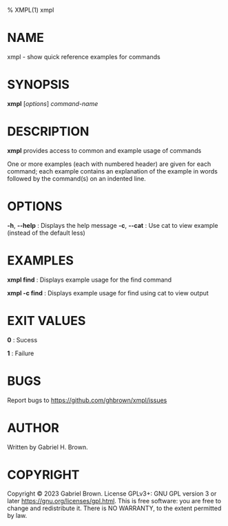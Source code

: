 % XMPL(1) xmpl

# NAME
xmpl - show quick reference examples for commands

# SYNOPSIS
**xmpl** [*options*] *command-name*

# DESCRIPTION
**xmpl** provides access to common and example usage of commands

One or more examples (each with numbered header) are given for each
command; each example contains an explanation of the example in words
followed by the command(s) on an indented line.

# OPTIONS
**-h**, **--help**
: Displays the help message
**-c**, **--cat**
: Use cat to view example (instead of the default less)

# EXAMPLES
**xmpl find**
: Displays example usage for the find command

**xmpl -c find**
: Displays example usage for find using cat to view output

# EXIT VALUES
**0**
: Sucess

**1**
: Failure

# BUGS
Report bugs to <https://github.com/ghbrown/xmpl/issues>

# AUTHOR
Written by Gabriel H. Brown.

# COPYRIGHT
Copyright © 2023 Gabriel Brown. License GPLv3+: GNU GPL version 3 or later <https://gnu.org/licenses/gpl.html>.
This is free software: you are free to change and redistribute it. There is NO WARRANTY, to the extent permitted by law.

